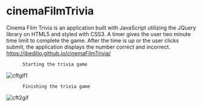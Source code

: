 # cinemaFilmTrivia
Cinema Film Trivia is an application built with JavaScript utilizing the JQuery library on HTML5 and styled with CSS3.  A timer gives the user two minute time limit to complete the game.  After the time is up or the user clicks submit, the application displays the number correct and incorrect.  https://jbedilio.github.io/cinemaFilmTrivia/

          Starting the trivia game
![cftgif1](https://user-images.githubusercontent.com/28810487/31582309-008263fe-b14e-11e7-8224-d9bb2b4b8646.gif)

          Finishing the trivia game
![cft2gif](https://user-images.githubusercontent.com/28810487/31582311-02938a88-b14e-11e7-9346-46cac6a66cbf.gif)
